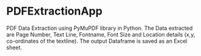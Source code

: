 # PDFExtractionApp
PDF Data Extraction using PyMuPDF library in Python.
The Data extracted are Page Number, Text Line, Fontname, Font Size and Location details (x,y, co-ordinates of the textline).
The output Dataframe is saved as an Excel sheet.
